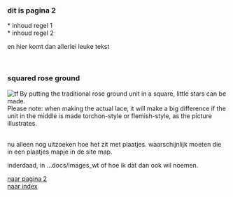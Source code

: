 <h3> dit is pagina 2</h3>
* inhoud regel 1 <br>
* inhoud regel 2 <br>

<p> en hier komt dan allerlei leuke tekst
<p><br>
  
<h3>squared rose ground</h3>
<img alt="tf" align="left" src="https://maetempels.github.io/MAE-gf/images_wt/gf-tor-vl.png">
By putting the traditional rose ground unit in a square, little stars can be made.<br>
Please note: when making the actual lace, it will make a big difference if the unit in the middle is made torchon-style or flemish-style, as the picture illustrates.
<br><br>

nu alleen nog uitzoeken hoe het zit met plaatjes.
waarschijnlijk moeten die in een plaatjes mapje in de site map.

inderdaad, in ...docs/images_wt of hoe ik dat dan ook wil noemen.<br>

[naar pagina 2](https://maetempels.github.io/MAE-gf/docs/pagina2) <br>
[naar index](https://maetempels.github.io/MAE-gf)<br>




